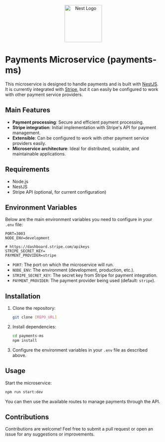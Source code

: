 <p align="center">
  <a href="http://nestjs.com/" target="blank"><img src="https://nestjs.com/img/logo-small.svg" width="120" alt="Nest Logo" /></a>
</p>

# Payments Microservice (payments-ms)

This microservice is designed to handle payments and is built with [NestJS](https://nestjs.com/). It is currently integrated with [Stripe](https://stripe.com/), but it can easily be configured to work with other payment service providers.

## Main Features

- **Payment processing**: Secure and efficient payment processing.
- **Stripe integration**: Initial implementation with Stripe's API for payment management.
- **Extensible**: Can be configured to work with other payment service providers easily.
- **Microservice architecture**: Ideal for distributed, scalable, and maintainable applications.

## Requirements

- Node.js
- NestJS
- Stripe API (optional, for current configuration)

## Environment Variables

Below are the main environment variables you need to configure in your `.env` file:

```env
PORT=3003
NODE_ENV=development

# https://dashboard.stripe.com/apikeys
STRIPE_SECRET_KEY=
PAYMENT_PROVIDER=stripe
```

- `PORT`: The port on which the microservice will run.
- `NODE_ENV`: The environment (development, production, etc.).
- `STRIPE_SECRET_KEY`: The secret key from Stripe for payment integration.
- `PAYMENT_PROVIDER`: The payment provider being used (default: `stripe`).

## Installation

1. Clone the repository:

   ```bash
   git clone [REPO_URL]
   ```

2. Install dependencies:

   ```bash
   cd payments-ms
   npm install
   ```

3. Configure the environment variables in your `.env` file as described above.

## Usage

Start the microservice:

```bash
npm run start:dev
```

You can then use the available routes to manage payments through the API.

## Contributions

Contributions are welcome! Feel free to submit a pull request or open an issue for any suggestions or improvements.
